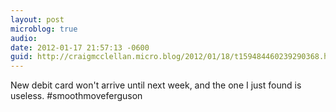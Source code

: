 ```yaml
---
layout: post
microblog: true
audio: 
date: 2012-01-17 21:57:13 -0600
guid: http://craigmcclellan.micro.blog/2012/01/18/t159484460239290368.html
---
```

New debit card won't arrive until next week, and the one I just found is useless. #smoothmoveferguson

